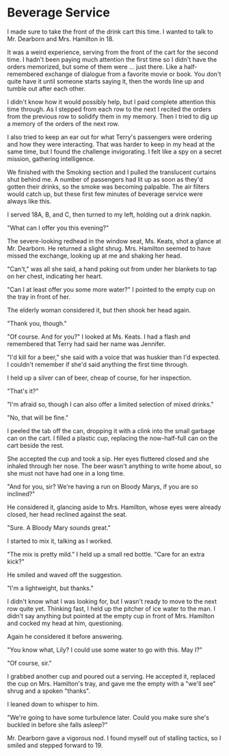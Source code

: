 # Beverage Service

I made sure to take the front of the drink cart this time.
I wanted to talk to Mr. Dearborn and Mrs. Hamilton in 18.

It was a weird experience, serving from the front of the cart for the second time.
I hadn't been paying much attention the first time so I didn't have the orders memorized, but some of them were … just there.
Like a half-remembered exchange of dialogue from a favorite movie or book.
You don't quite have it until someone starts saying it, then the words line up and tumble out after each other.

I didn't know how it would possibly help, but I paid complete attention this time through.
As I stepped from each row to the next I recited the orders from the previous row to solidify them in my memory.
Then I tried to dig up a memory of the orders of the next row.

I also tried to keep an ear out for what Terry's passengers were ordering and how they were interacting.
That was harder to keep in my head at the same time, but I found the challenge invigorating.
I felt like a spy on a secret mission, gathering intelligence.

We finished with the Smoking section and I pulled the translucent curtains shut behind me.
A number of passengers had lit up as soon as they'd gotten their drinks, so the smoke was becoming palpable.
The air filters would catch up, but these first few minutes of beverage service were always like this.

I served 18A, B, and C, then turned to my left, holding out a drink napkin.

"What can I offer you this evening?"

The severe-looking redhead in the window seat, Ms. Keats, shot a glance at Mr. Dearborn.
He returned a slight shrug.
Mrs. Hamilton seemed to have missed the exchange, looking up at me and shaking her head.

"Can't," was all she said, a hand poking out from under her blankets to tap on her chest, indicating her heart.

"Can I at least offer you some more water?"
I pointed to the empty cup on the tray in front of her.

The elderly woman considered it, but then shook her head again.

"Thank you, though."

"Of course.
And for you?"
I looked at Ms. Keats.
I had a flash and remembered that Terry had said her name was Jennifer.

"I'd kill for a beer," she said with a voice that was huskier than I'd expected.
I couldn't remember if she'd said anything the first time through.

I held up a silver can of beer, cheap of course, for her inspection.

"That's it?"

"I'm afraid so, though I can also offer a limited selection of mixed drinks."

"No, that will be fine."

I peeled the tab off the can, dropping it with a clink into the small garbage can on the cart.
I filled a plastic cup, replacing the now-half-full can on the cart beside the rest.

She accepted the cup and took a sip.
Her eyes fluttered closed and she inhaled through her nose.
The beer wasn't anything to write home about, so she must not have had one in a long time.

"And for you, sir?
We're having a run on Bloody Marys, if you are so inclined?"

He considered it, glancing aside to Mrs. Hamilton, whose eyes were already closed, her head reclined against the seat.

"Sure.
A Bloody Mary sounds great."

I started to mix it, talking as I worked.

"The mix is pretty mild."
I held up a small red bottle.
"Care for an extra kick?"

He smiled and waved off the suggestion.

"I'm a lightweight, but thanks."

I didn't know what I was looking for, but I wasn't ready to move to the next row quite yet.
Thinking fast, I held up the pitcher of ice water to the man.
I didn't say anything but pointed at the empty cup in front of Mrs. Hamilton and cocked my head at him, questioning.

Again he considered it before answering.

"You know what, Lily?
I could use some water to go with this.
May I?"

"Of course, sir."

I grabbed another cup and poured out a serving.
He accepted it, replaced the cup on Mrs. Hamilton's tray, and gave me the empty with a "we'll see" shrug and a spoken "thanks".

I leaned down to whisper to him.

"We're going to have some turbulence later.
Could you make sure she's buckled in before she falls asleep?"

Mr. Dearborn gave a vigorous nod.
I found myself out of stalling tactics, so I smiled and stepped forward to 19.